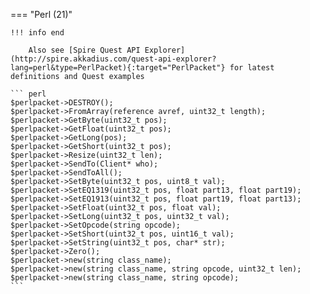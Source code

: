 === "Perl (21)"

    !!! info end

        Also see [Spire Quest API Explorer](http://spire.akkadius.com/quest-api-explorer?lang=perl&type=PerlPacket){:target="PerlPacket"} for latest definitions and Quest examples

    ``` perl
    $perlpacket->DESTROY();
    $perlpacket->FromArray(reference avref, uint32_t length);
    $perlpacket->GetByte(uint32_t pos);
    $perlpacket->GetFloat(uint32_t pos);
    $perlpacket->GetLong(pos);
    $perlpacket->GetShort(uint32_t pos);
    $perlpacket->Resize(uint32_t len);
    $perlpacket->SendTo(Client* who);
    $perlpacket->SendToAll();
    $perlpacket->SetByte(uint32_t pos, uint8_t val);
    $perlpacket->SetEQ1319(uint32_t pos, float part13, float part19);
    $perlpacket->SetEQ1913(uint32_t pos, float part19, float part13);
    $perlpacket->SetFloat(uint32_t pos, float val);
    $perlpacket->SetLong(uint32_t pos, uint32_t val);
    $perlpacket->SetOpcode(string opcode);
    $perlpacket->SetShort(uint32_t pos, uint16_t val);
    $perlpacket->SetString(uint32_t pos, char* str);
    $perlpacket->Zero();
    $perlpacket->new(string class_name);
    $perlpacket->new(string class_name, string opcode, uint32_t len);
    $perlpacket->new(string class_name, string opcode);
    ```
